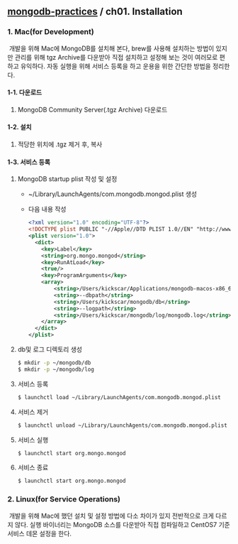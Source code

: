 ## [mongodb-practices](https://github.com/kickscar-db/mongodb-practices) / ch01. Installation

### 1. Mac(for Development)

​	개발을 위해 Mac에 MongoDB를 설치해 본다, brew를 사용해 설치하는 방법이 있지만 관리를 위해 tgz Archive를 다운받아 직접 설치하고 설정해 보는 것이 여러모로 편하고 유익하다. 자동 실행을 위해 서비스 등록을 하고 운용을 위한 간단한 방법을 정리한다.

#### 1-1. 다운로드
1. MongoDB Community Server(.tgz Archive) 다운로드

#### 1-2. 설치 

1. 적당한 위치에 .tgz 제거 후, 복사

#### 1-3. 서비스 등록

1. MongoDB startup plist 작성 및 설정

   - ~/Library/LaunchAgents/com.mongodb.mongod.plist 생성

   - 다음 내용 작성

     ```xml
     <?xml version="1.0" encoding="UTF-8"?>
     <!DOCTYPE plist PUBLIC "-//Apple//DTD PLIST 1.0//EN" "http://www.apple.com/DTDs/PropertyList-1.0.dtd">
     <plist version="1.0">
       <dict>
         <key>Label</key>
         <string>org.mongo.mongod</string>
         <key>RunAtLoad</key>
         <true/>
         <key>ProgramArguments</key>
         <array>
             <string>/Users/kickscar/Applications/mongodb-macos-x86_64-4.2.8/bin/mongod</string>
             <string>--dbpath</string>
             <string>/Users/kickscar/mongodb/db</string>
             <string>--logpath</string>
             <string>/Users/kickscar/mongodb/log/mongodb.log</string>
         </array>
       </dict>
     </plist>
     ```

2. db및 로그 디렉토리 생성

   ```bash
   $ mkdir -p ~/mongodb/db
   $ mkdir -p ~/mongodb/log
   ```

3. 서비스 등록

   ```bash
   $ launchctl load ~/Library/LaunchAgents/com.mongodb.mongod.plist
   ```

4. 서비스 제거

   ```bash
   $ launchctl unload ~/Library/LaunchAgents/com.mongodb.mongod.plist
   ```

5. 서비스 실행

   ```bash
   $ launchctl start org.mongo.mongod
   ```

6. 서비스 종료

   ```bash
   $ launchctl start org.mongo.mongod
   ```

   

### 2. Linux(for Service Operations)

​	개발을 위해 Mac에 했던 설치 및 설정 방법에 다소 차이가 있지 전반적으로 크게 다르지 않다. 실행 바이너리는 MongoDB 소스를 다운받아 직접 컴파일하고 CentOS7 기준 서비스 데몬 설정을 한다.